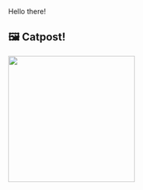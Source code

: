 Hello there!



## 🖼️ Catpost!

<sub>
    <img src="https://cdn2.thecatapi.com/images/1v1.jpg" height="256">
</sub>

